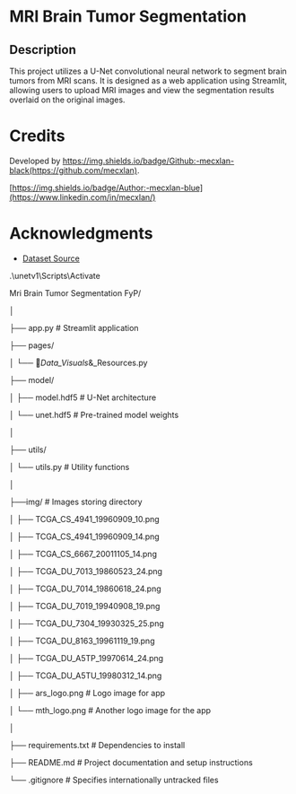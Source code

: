 # MRI Brain Tumor Segmentation

## Description
This project utilizes a U-Net convolutional neural network to segment brain tumors from MRI scans. It is designed as a web application using Streamlit, allowing users to upload MRI images and view the segmentation results overlaid on the original images.

# Credits 
Developed by https://img.shields.io/badge/Github:-mecxlan-black(https://github.com/mecxlan).

[https://img.shields.io/badge/Author:-mecxlan-blue](https://www.linkedin.com/in/mecxlan/)


# Acknowledgments
* [Dataset Source](https://wiki.cancerimagingarchive.net/pages/viewpage.action?pageId=5309188)

.\unetv1\Scripts\Activate

Mri Brain Tumor Segmentation FyP/

│

├── app.py                  # Streamlit application

├── pages/

│   └── 💠_Data_Visuals_&_Resources.py

├── model/

│   ├── model.hdf5          # U-Net architecture

│   └── unet.hdf5           # Pre-trained model weights

│

├── utils/

│   └── utils.py            # Utility functions

│

├──img/                                     # Images storing directory

│   ├── TCGA_CS_4941_19960909_10.png

│   ├── TCGA_CS_4941_19960909_14.png

│   ├── TCGA_CS_6667_20011105_14.png

│   ├── TCGA_DU_7013_19860523_24.png

│   ├── TCGA_DU_7014_19860618_24.png

│   ├── TCGA_DU_7019_19940908_19.png

│   ├── TCGA_DU_7304_19930325_25.png

│   ├── TCGA_DU_8163_19961119_19.png

│   ├── TCGA_DU_A5TP_19970614_24.png

│   ├── TCGA_DU_A5TU_19980312_14.png

│   ├── ars_logo.png                        # Logo image for app

│   └── mth_logo.png                        # Another logo image for the app

│

├── requirements.txt        # Dependencies to install

├── README.md               # Project documentation and setup instructions

└── .gitignore              # Specifies internationally untracked files
